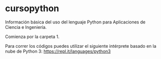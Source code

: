 # cursopython
Información básica del uso del lenguaje Python para Aplicaciones de Ciencia e Ingeniería.

Comienza por la carpeta 1.

Para correr los códigos puedes utilizar el siguiente intérprete basado en la nube de Python 3:
https://repl.it/languages/python3
